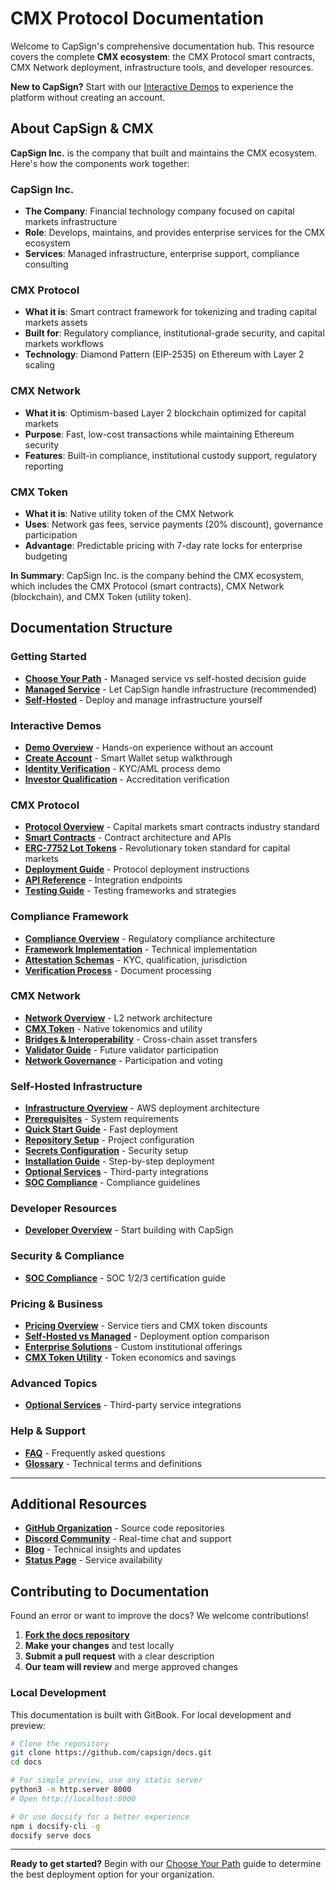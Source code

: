 # CMX Protocol Documentation

Welcome to CapSign's comprehensive documentation hub. This resource covers the complete **CMX ecosystem**: the CMX Protocol smart contracts, CMX Network deployment, infrastructure tools, and developer resources.

**New to CapSign?** Start with our [Interactive Demos](/demos/README.md) to experience the platform without creating an account.

## About CapSign & CMX

**CapSign Inc.** is the company that built and maintains the CMX ecosystem. Here's how the components work together:

### **CapSign Inc.**

- **The Company**: Financial technology company focused on capital markets infrastructure
- **Role**: Develops, maintains, and provides enterprise services for the CMX ecosystem
- **Services**: Managed infrastructure, enterprise support, compliance consulting

### **CMX Protocol**

- **What it is**: Smart contract framework for tokenizing and trading capital markets assets
- **Built for**: Regulatory compliance, institutional-grade security, and capital markets workflows
- **Technology**: Diamond Pattern (EIP-2535) on Ethereum with Layer 2 scaling

### **CMX Network**

- **What it is**: Optimism-based Layer 2 blockchain optimized for capital markets
- **Purpose**: Fast, low-cost transactions while maintaining Ethereum security
- **Features**: Built-in compliance, institutional custody support, regulatory reporting

### **CMX Token**

- **What it is**: Native utility token of the CMX Network
- **Uses**: Network gas fees, service payments (20% discount), governance participation
- **Advantage**: Predictable pricing with 7-day rate locks for enterprise budgeting

**In Summary**: CapSign Inc. is the company behind the CMX ecosystem, which includes the CMX Protocol (smart contracts), CMX Network (blockchain), and CMX Token (utility token).

## Documentation Structure

### Getting Started

- **[Choose Your Path](/getting-started/README.md)** - Managed service vs self-hosted decision guide
- **[Managed Service](/getting-started/managed.md)** - Let CapSign handle infrastructure (recommended)
- **[Self-Hosted](/getting-started/self-hosted.md)** - Deploy and manage infrastructure yourself

### Interactive Demos

- **[Demo Overview](/demos/README.md)** - Hands-on experience without an account
- **[Create Account](/demos/create-account.md)** - Smart Wallet setup walkthrough
- **[Identity Verification](/demos/identity-verification.md)** - KYC/AML process demo
- **[Investor Qualification](/demos/investor-qualification.md)** - Accreditation verification

### CMX Protocol

- **[Protocol Overview](/protocol/README.md)** - Capital markets smart contracts industry standard
- **[Smart Contracts](/protocol/contracts.md)** - Contract architecture and APIs
- **[ERC-7752 Lot Tokens](/protocol/erc-7752.md)** - Revolutionary token standard for capital markets
- **[Deployment Guide](/protocol/deployment.md)** - Protocol deployment instructions
- **[API Reference](/protocol/api.md)** - Integration endpoints
- **[Testing Guide](/protocol/testing.md)** - Testing frameworks and strategies

### Compliance Framework

- **[Compliance Overview](/compliance/README.md)** - Regulatory compliance architecture
- **[Framework Implementation](/compliance/framework-implementation.md)** - Technical implementation
- **[Attestation Schemas](/compliance/attestation-schemas.md)** - KYC, qualification, jurisdiction
- **[Verification Process](/compliance/verification-process.md)** - Document processing

### CMX Network

- **[Network Overview](/cmx-network/README.md)** - L2 network architecture
- **[CMX Token](/cmx-network/token.md)** - Native tokenomics and utility
- **[Bridges & Interoperability](/cmx-network/bridges.md)** - Cross-chain asset transfers
- **[Validator Guide](/cmx-network/validators.md)** - Future validator participation
- **[Network Governance](/cmx-network/governance.md)** - Participation and voting

### Self-Hosted Infrastructure

- **[Infrastructure Overview](/infrastructure/README.md)** - AWS deployment architecture
- **[Prerequisites](/infrastructure/prerequisites.md)** - System requirements
- **[Quick Start Guide](/infrastructure/quickstart.md)** - Fast deployment
- **[Repository Setup](/infrastructure/setup.md)** - Project configuration
- **[Secrets Configuration](/infrastructure/secrets.md)** - Security setup
- **[Installation Guide](/infrastructure/installation.md)** - Step-by-step deployment
- **[Optional Services](/infrastructure/optional-services.md)** - Third-party integrations
- **[SOC Compliance](/infrastructure/soc-compliance.md)** - Compliance guidelines

### Developer Resources

- **[Developer Overview](/developers/README.md)** - Start building with CapSign

### Security & Compliance

- **[SOC Compliance](/security/soc.md)** - SOC 1/2/3 certification guide

### Pricing & Business

- **[Pricing Overview](/pricing/README.md)** - Service tiers and CMX token discounts
- **[Self-Hosted vs Managed](/pricing/comparison.md)** - Deployment option comparison
- **[Enterprise Solutions](/pricing/enterprise.md)** - Custom institutional offerings
- **[CMX Token Utility](/pricing/token-utility.md)** - Token economics and savings

### Advanced Topics

- **[Optional Services](/advanced/optional-services.md)** - Third-party service integrations

### Help & Support

- **[FAQ](/help/faq.md)** - Frequently asked questions
- **[Glossary](/GLOSSARY.md)** - Technical terms and definitions

---

## Additional Resources

- **[GitHub Organization](https://github.com/capsign)** - Source code repositories
- **[Discord Community](https://discord.gg/gSmnZ9wmNv)** - Real-time chat and support
- **[Blog](https://blog.capsign.com)** - Technical insights and updates
- **[Status Page](https://status.capsign.com)** - Service availability

## Contributing to Documentation

Found an error or want to improve the docs? We welcome contributions!

1. **[Fork the docs repository](https://github.com/capsign/docs)**
2. **Make your changes** and test locally
3. **Submit a pull request** with a clear description
4. **Our team will review** and merge approved changes

### Local Development

This documentation is built with GitBook. For local development and preview:

```bash
# Clone the repository
git clone https://github.com/capsign/docs.git
cd docs

# For simple preview, use any static server
python3 -m http.server 8000
# Open http://localhost:8000

# Or use docsify for a better experience
npm i docsify-cli -g
docsify serve docs
```

---

**Ready to get started?** Begin with our [Choose Your Path](/getting-started/README.md) guide to determine the best deployment option for your organization.
